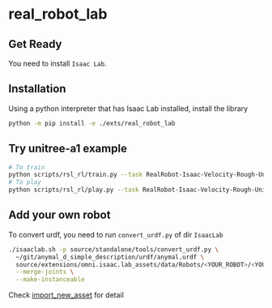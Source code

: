 # real_robot_lab

## Get Ready

You need to install `Isaac Lab`.

## Installation

Using a python interpreter that has Isaac Lab installed, install the library

```bash
python -m pip install -e ./exts/real_robot_lab
```

## Try unitree-a1 example

```bash
# To train
python scripts/rsl_rl/train.py --task RealRobot-Isaac-Velocity-Rough-Unitree-A1-v0 --headless
# To play
python scripts/rsl_rl/play.py --task RealRobot-Isaac-Velocity-Rough-Unitree-A1-Play-v0
```

## Add your own robot

To convert urdf, you need to run `convert_urdf.py` of dir `IsaacLab`

```bash
./isaaclab.sh -p source/standalone/tools/convert_urdf.py \
  ~/git/anymal_d_simple_description/urdf/anymal.urdf \
  source/extensions/omni.isaac.lab_assets/data/Robots/<YOUR_ROBOT>/<YOUR_ROBOT>.usd \
  --merge-joints \
  --make-instanceable
```

Check [import_new_asset](https://docs.robotsfan.com/isaaclab/source/how-to/import_new_asset.html) for detail
